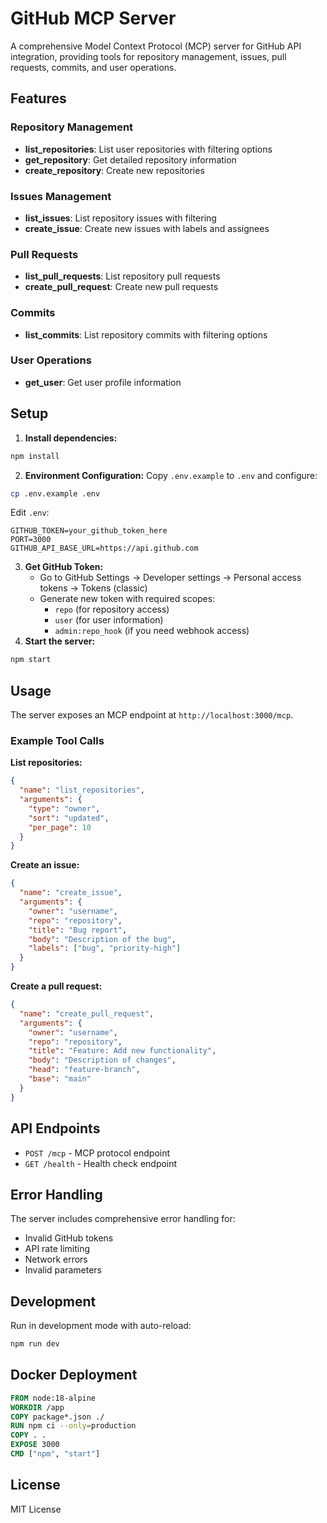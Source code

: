 # GitHub MCP Server
A comprehensive Model Context Protocol (MCP) server for GitHub API integration, providing tools for repository management, issues, pull requests, commits, and user operations.
## Features
### Repository Management
- **list_repositories**: List user repositories with filtering options
- **get_repository**: Get detailed repository information
- **create_repository**: Create new repositories
### Issues Management
- **list_issues**: List repository issues with filtering
- **create_issue**: Create new issues with labels and assignees
### Pull Requests
- **list_pull_requests**: List repository pull requests
- **create_pull_request**: Create new pull requests
### Commits
- **list_commits**: List repository commits with filtering options
### User Operations
- **get_user**: Get user profile information
## Setup
1. **Install dependencies:**
```bash
npm install
```
2. **Environment Configuration:**
Copy `.env.example` to `.env` and configure:
```bash
cp .env.example .env
```
Edit `.env`:
```env
GITHUB_TOKEN=your_github_token_here
PORT=3000
GITHUB_API_BASE_URL=https://api.github.com
```
3. **Get GitHub Token:**
   - Go to GitHub Settings → Developer settings → Personal access tokens → Tokens (classic)
   - Generate new token with required scopes:
     - `repo` (for repository access)
     - `user` (for user information)
     - `admin:repo_hook` (if you need webhook access)
4. **Start the server:**
```bash
npm start
```
## Usage
The server exposes an MCP endpoint at `http://localhost:3000/mcp`.
### Example Tool Calls
**List repositories:**
```json
{
  "name": "list_repositories",
  "arguments": {
    "type": "owner",
    "sort": "updated",
    "per_page": 10
  }
}
```
**Create an issue:**
```json
{
  "name": "create_issue",
  "arguments": {
    "owner": "username",
    "repo": "repository",
    "title": "Bug report",
    "body": "Description of the bug",
    "labels": ["bug", "priority-high"]
  }
}
```
**Create a pull request:**
```json
{
  "name": "create_pull_request",
  "arguments": {
    "owner": "username",
    "repo": "repository",
    "title": "Feature: Add new functionality",
    "body": "Description of changes",
    "head": "feature-branch",
    "base": "main"
  }
}
```
## API Endpoints
- `POST /mcp` - MCP protocol endpoint
- `GET /health` - Health check endpoint
## Error Handling
The server includes comprehensive error handling for:
- Invalid GitHub tokens
- API rate limiting
- Network errors
- Invalid parameters
## Development
Run in development mode with auto-reload:
```bash
npm run dev
```
## Docker Deployment
```dockerfile
FROM node:18-alpine
WORKDIR /app
COPY package*.json ./
RUN npm ci --only=production
COPY . .
EXPOSE 3000
CMD ["npm", "start"]
```
## License
MIT License